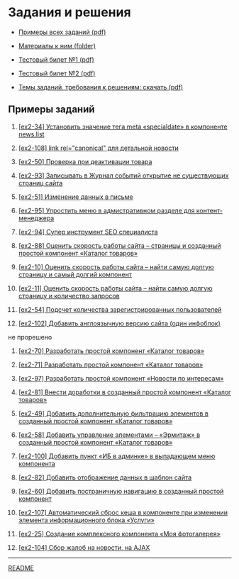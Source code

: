 
# Задания и решения

* [Примеры всех заданий (pdf)](../pubinfo/Ex2AllType.pdf)

* [Материалы к ним (folder)](../pubinfo/materials4.0.4)

* [Тестовый билет №1 (pdf)](../pubinfo/Ex2Demo1.pdf)

* [Тестовый билет №2 (pdf)](../pubinfo/Ex2Demo2.pdf)

* [Темы заданий, требования к решениям: скачать (pdf)](../pubinfo/Ex2Description.pdf)

## Примеры заданий

1. [[ex2-34] Установить значение тега meta «specialdate» в компоненте news.list](./ex2-34.md)

2. [[ex2-108] link rel="canonical" для детальной новости](./ex2-108.md)

3. [[ex2-50] Проверка при деактивации товара](./ex2-50.md)

4. [[ex2-93] Записывать в Журнал событий открытие не существующих страниц сайта](./ex2-93.md)

5. [[ex2-51] Изменение данных в письме](./ex2-51.md)

6. [[ex2-95] Упростить меню в адмистративном разделе для контент-менеджера](./ex2-95.md)

7. [[ex2-94] Супер инструмент SEO специалиста](./ex2-94.md)

8. [[ex2-88] Оценить скорость работы сайта – страницы и созданный простой компонент «Каталог товаров»](./ex2-88.md)

9. [[ex2-10] Оценить скорость работы сайта – найти самую долгую страницу и самый долгий компонент](./ex2-10.md)

10. [[ex2-11] Оценить скорость работы сайта – найти самую долгую страницу и количество запросов](./ex2-11.md)

11. [[ex2-54] Подсчет количества зарегистрированных пользователей](./ex2-54.md)

12. [[ex2-102] Добавить англоязычную версию сайта (один инфоблок)](./ex2-102.md)

не прорешено


1. [[ex2-70] Разработать простой компонент «Каталог товаров»](./ex2-70.md)

2. [[ex2-71] Разработать простой компонент «Каталог товаров»](./ex2-71.md)

3. [[ex2-97] Разработать простой компонент «Новости по интересам»](./ex2-97.md)

4. [[ex2-81] Внести доработки в созданный простой компонент «Каталог товаров»](./ex2-81.md)

5. [[ex2-49] Добавить дополнительную фильтрацию элементов в созданный простой компонент «Каталог товаров»](./ex2-49.md)

6. [[ex2-58] Добавить управление элементами – «Эрмитаж» в созданный простой компонент «Каталог товаров»](./ex2-58.md)

7. [[ex2-100] Добавить пункт «ИБ в админке» в выпадающем меню компонента](./ex2-100.md)

8. [[ex2-82] Добавить отображение данных в шаблон сайта](./ex2-82.md)

9. [[ex2-60] Добавить постраничную навигацию в созданный простой компонент](./ex2-60.md)

10. [[ex2-107] Автоматический сброс кеша в компоненте при изменении элемента информационного блока «Услуги»](./ex2-107.md)

11. [[ex2-25] Создание комплексного компонента «Моя фотогалерея»](./ex2-25.md)
12. [[ex2-104] Сбор жалоб на новости, на AJAX](./ex2-104.md)

____
[README](../../README.md)